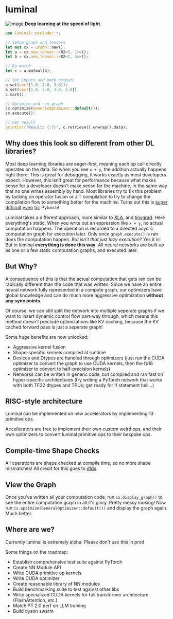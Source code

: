 # luminal
![image](https://raw.githubusercontent.com/jafioti/luminal/main/dag.jpeg)
**Deep learning at the speed of light.**

```rust
use luminal::prelude::*;

// Setup graph and tensors
let mut cx = Graph::new();
let a = cx.new_tensor::<R2<3, 1>>();
let b = cx.new_tensor::<R2<1, 4>>();

// Do match
let c = a.matmul(b);

// Set inputs and mark outputs
a.set(vec![1.0, 2.0, 3.0]);
b.set(vec![1.0, 2.0, 3.0, 3.0]);
c.mark();

// Optimize and run graph
cx.optimize(GenericOptimizer::default());
cx.execute();

// Get result
println!("Result: {:?}", c.retrieve().unwrap().data);
```

## Why does this look so different from other DL libraries?
Most deep learning libraries are eager-first, meaning each op call directly operates on the data. So when you see `x + y`, the addition actually happens right there. This is great for debugging, it works exactly as most developers expect. However, this isn't great for performance because what makes sense for a developer doesn't make sense for the machine, in the same way that no one writes assembly by hand. Most libraries try to fix this problem by tacking on operator fusion or JIT compilation to try to change the compilation flow to something better for the machine. Turns out this is [super](https://pytorch.org/docs/stable/dynamo/index.html) [difficult](https://pytorch.org/tutorials/intermediate/torch_compile_tutorial.html) [even](https://pytorch.org/docs/stable/jit.html) [for](https://pytorch.org/docs/stable/fx.html#torch.fx.symbolic_trace) Pytorch!

Luminal takes a different approach, more similar to [XLA](https://www.tensorflow.org/xla), and [tinygrad](https://github.com/tinygrad/tinygrad). Here everything's static. When you write out an expression like `x + y`, no actual computation happens. The operation is recorded to a directed acyclic computation graph for execution later. Only once `graph.execute()` is ran does the computation happen. *But isn't that just lazy execution?* Yes it is! But in luminal **everything is done this way**. All neural networks are built up as one or a few static computation graphs, and executed later. 

## But Why?
A consequence of this is that the actual computation that gets ran can be radically different than the code that was written. Since we have an entire neural network fully represented in a compute graph, our optimizers have global knowledge and can do much more aggressive optimization **without any sync points**.

Of course, we can still split the network into multiple seperate graphs if we want to insert dynamic control flow part-way through, which means this method doesn't preclude optimizations like KV caching, because the KV cached forward pass is just a seperate graph!

Some huge benefits are now unlocked:
- Aggressive kernel fusion
- Shape-specific kernels compiled at runtime
- Devices and Dtypes are handled through optimizers (just run the CUDA optimizer to convert the graph to use CUDA kernels, then the fp16 optimizer to convert to half-precision kernels)
- Networks can be written in generic code, but compiled and ran fast on hyper-specific architectures (try writing a PyTorch network that works with both TF32 dtypes and TPUs; get ready for if statement hell...)

## RISC-style architecture
Luminal can be implemented on new accelerators by implementing 13 primitive ops.

Accellerators are free to implement their own custom weird ops, and their own optimizers to convert luminal primitive ops to their bespoke ops.

## Compile-time Shape Checks
All operations are shape checked at compile time, so no more shape mismatches! All credit for this goes to [dfdx](https://github.com/coreylowman/dfdx).

## View the Graph
Once you've written all your computation code, run `cx.display_graph()` to see the entire computation graph in all it's glory. Pretty messy looking! Now run `cx.optimize(GeneralOptimizer::default())` and display the graph again. Much better.

## Where are we?
Currently luminal is extremely alpha. Please don't use this in prod.

Some things on the roadmap:
- Establish comprehensive test suite against PyTorch
- Create NN Module API
- Write CUDA primitive op kernels
- Write CUDA optimizer
- Create reasonable library of NN modules
- Build benchmarking suite to test against other libs
- Write specialized CUDA kernels for full transformer architecture (FlashAttention, etc.)
- Match PT 2.0 perf on LLM training
- Build dyson swarm